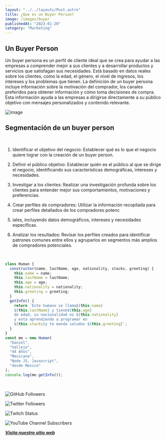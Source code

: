 ```yaml
---
layout: "../../layouts/Post.astro"
title: ¿Que es un Buyer Person?
image: /images/buyer
publishedAt: "2023-01-20"
category: "Marketing"
---
```


## Un Buyer Person

Un buyer persona es un perfil de cliente ideal que se crea para ayudar a las empresas a comprender mejor a sus clientes y a desarrollar productos y servicios que satisfagan sus necesidades. Está basado en datos reales sobre los clientes, como la edad, el género, el nivel de ingresos, los intereses y los problemas que tienen. La definición de un buyer persona incluye información sobre la motivación del comprador, los canales preferidos para obtener información y cómo toma decisiones de compra. Esta información ayuda a las empresas a dirigirse directamente a su público objetivo con mensajes personalizados y contenido relevante.

![image](https://images.pexels.com/photos/2029239/pexels-photo-2029239.jpeg?auto=compress&cs=tinysrgb&w=1260&h=750&dpr=1)

## Segmentación de un buyer person

<br>

1. Identificar el objetivo del negocio: Establecer qué es lo que el negocio quiere lograr con la creación de un buyer person.

2. Definir el público objetivo: Establecer quién es el público al que se dirige el negocio, identificando sus características demográficas, intereses y necesidades.

3. Investigar a los clientes: Realizar una investigación profunda sobre los clientes para entender mejor sus comportamientos, motivaciones y preferencias.

4. Crear perfiles de compradores: Utilizar la información recopilada para crear perfiles detallados de los compradores potenc
5. iales, incluyendo datos demográficos, intereses y necesidades específicas.

6. Analizar los resultados: Revisar los perfiles creados para identificar patrones comunes entre ellos y agruparlos en segmentos más amplios de compradores potenciales.

<br/>

```js
class Human {
  constructor(name, lastName, age, nationality, stacks, greeting) {
    this.name = name;
    this.lastName = lastName;
    this.age = age;
    this.nationality = nationality;
    this.greeting = greeting;
  }
  getInfo() {
    return `Este humano se llama${this.name}
    ${this.lastName} y tiene${this.age}
    de edad, su nacionalidad es ${this.nationality}
    y esta aprendiendo a programar en 
    ${this.stacks}y te manda saludos ${this.greeting}`;
  }
}
const me = new Human(
  "Daniel",
  "Vallejo",
  "44 Años",
  "Mexicana",
  "Node JS, Javascript",
  "desde Mexico"
);
console.log(me.getInfo());
```

<br/>

![GitHub Followers](https://img.shields.io/github/followers/DanyVeneno?style=social)

![Twitter Followers](https://img.shields.io/twitter/follow/venenodigital?style=social)

![Twitch Status](https://img.shields.io/twitch/status/yehiibhii?style=social)

![YouTube Channel Subscribers](https://img.shields.io/youtube/channel/subscribers/UC8UhdMAKJX56O2PY8kzBIlw?style=social)

[**_Visita nuestro sitio web_**](https://juanitovenenoestudio.netlify.app/)
